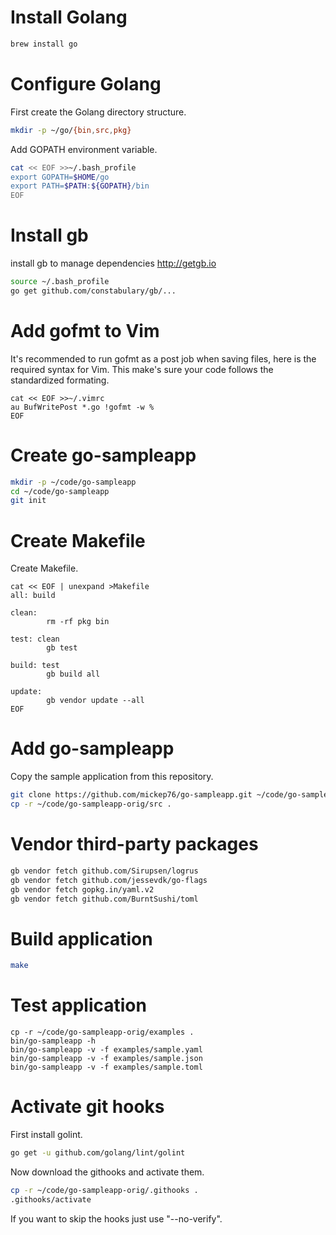 # Install Golang

```bash
brew install go
```

# Configure Golang

First create the Golang directory structure.

```bash
mkdir -p ~/go/{bin,src,pkg}
```

Add GOPATH environment variable.

```bash
cat << EOF >>~/.bash_profile
export GOPATH=$HOME/go
export PATH=$PATH:${GOPATH}/bin
EOF
```

# Install gb

install gb to manage dependencies http://getgb.io

```bash
source ~/.bash_profile
go get github.com/constabulary/gb/...
```

# Add gofmt to Vim

It's recommended to run gofmt as a post job when saving files, here is the required syntax for Vim. This make's
sure your code follows the standardized formating.

```
cat << EOF >>~/.vimrc
au BufWritePost *.go !gofmt -w %
EOF
```

# Create go-sampleapp

```bash
mkdir -p ~/code/go-sampleapp
cd ~/code/go-sampleapp
git init
```

# Create Makefile

Create Makefile.

```
cat << EOF | unexpand >Makefile
all: build

clean:
        rm -rf pkg bin

test: clean
        gb test

build: test
        gb build all

update:
        gb vendor update --all
EOF
```

# Add go-sampleapp

Copy the sample application from this repository.

```bash
git clone https://github.com/mickep76/go-sampleapp.git ~/code/go-sampleapp-orig
cp -r ~/code/go-sampleapp-orig/src .
```

# Vendor third-party packages

```bash
gb vendor fetch github.com/Sirupsen/logrus
gb vendor fetch github.com/jessevdk/go-flags
gb vendor fetch gopkg.in/yaml.v2
gb vendor fetch github.com/BurntSushi/toml
```

# Build application

```bash
make
```

# Test application

```
cp -r ~/code/go-sampleapp-orig/examples .
bin/go-sampleapp -h
bin/go-sampleapp -v -f examples/sample.yaml
bin/go-sampleapp -v -f examples/sample.json
bin/go-sampleapp -v -f examples/sample.toml
```

# Activate git hooks

First install golint.

```bash
go get -u github.com/golang/lint/golint
```

Now download the githooks and activate them.

```bash
cp -r ~/code/go-sampleapp-orig/.githooks .
.githooks/activate
```

If you want to skip the hooks just use "--no-verify".
